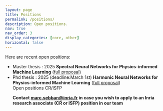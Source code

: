```yaml
---
layout: page
title: Positions
permalink: /positions/
description: Open positions.
nav: true
nav_order: 3
display_categories: [core, other]
horizontal: false
---
```


<!-- pages/positions.md -->
<div class="positions">
Here are recent open positions:
<ul>
  <li>Master thesis : 2025 <b>Spectral Neural Networks for Physics-informed Machine Learning</b> (<a href="https://www.benjamin-girault.com/pdfs/internship-offer-fourier-nn-2025.pdf">full proposal</a>)</li>
  <li>Phd thesis : 2025 (deadline:March 1st) <b>Harmonic Neural Networks for Physics-informed Machine Learning</b> (<a href="https://www.benjamin-girault.com/pdfs/offre-these-2025-harmonic-nn.pdf">full proposal</a>)</li>


<div class="danger-box-titled">
<span class="title">Open positions CR/ISFP</span>
<p><strong>Contact <a href="mailto:marc.sebban@inria.fr">marc.sebban@inria.fr</a> in case you wish to apply to an Inria research associate (CR or ISFP) position in our team</strong></p>
</div>
